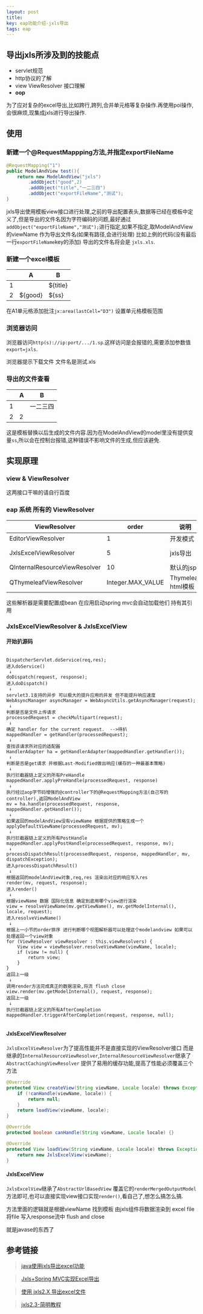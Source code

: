 ```yaml
---
layout: post
title: 
key: eap功能介绍-jxls导出
tags: eap
---
```


## 导出jxls所涉及到的技能点

* servlet规范
* http协议的了解
* view ViewResolver 接口理解
* **oop**

为了应对复杂的excel导出,比如跨行,跨列,合并单元格等复杂操作.再使用poi操作,会很麻烦,现集成jxls进行导出操作.

## 使用

### 新建一个@RequestMappping方法,并指定exportFileName

```java
@RequestMapping("1")
public ModelAndView test(){
    return new ModelAndView("jxls")
        .addObject("good",2)
        .addObject("title","一二三四")
        .addObject("exportFileName","测试");
}
```

jxls导出使用模板view接口进行处理,之前的导出配置表头,数据等已经在模板中定义了,但是导出的文件名因为字符编码的问题,最好通过`addObject("exportFileName","测试");`进行指定,如果不指定,取ModelAndView 的viewName 作为导出文件名(如果有路径,会进行处理) 比如上例的代码(没有最后一行`exportFileName`key的添加) 导出的文件名将会是 `jxls.xls`.

### 新建一个excel模板

||A|B|
|--|--|--|
|1||${title}|
|2|${good}|${ss}|

在A1单元格添加批注`jx:area(lastCell="D3")` 设置单元格模板范围

### 浏览器访问

浏览器访问`http(s)://ip:port/.../1.sp`.这样访问是会报错的,需要添加参数值`export=jxls`.

浏览器提示下载文件 文件名是测试.xls

### 导出的文件查看

||A|B|
|--|--|--|
|1||一二三四|
|2|2||

这是模板替换以后生成的文件内容.因为在ModelAndView的model里没有提供变量`ss`,所以会在控制台报错,这种错误不影响文件的生成,但应该避免.

## 实现原理

### view &  ViewResolver 

这两接口干嘛的请自行百度

### eap 系统 所有的 ViewResolver

|ViewResolver|order|说明|SUFFIX|**!**|
|--|--|--|--|--|
|EditorViewResolver|1|开发模式|.jsp.view|?dev|
|JxlsExcelViewResolver|5|jxls导出|.xls|?export=jxls|
|QInternalResourceViewResolver|10|默认的jsp|.jsp||
|QThymeleafViewResolver|Integer.MAX_VALUE|Thymeleaf html模板|.html||

这些解析器是需要配置成bean 在应用启动spring mvc会自动加载他们 持有其引用

### JxlsExcelViewResolver & JxlsExcelView

#### 开始扒源码
```text

DispatcherServlet.doService(req,res);
进入doService()
 ↓
doDispatch(request, response);
进入doDispatch()
 ↓
servlet3.1支持的异步 可以极大的提升应用的并发 但不能提升响应速度
WebAsyncManager asyncManager = WebAsyncUtils.getAsyncManager(request);
 ↓
判断是否是文件上传请求
processedRequest = checkMultipart(request);
 ↓
确定 handler for the current request.  -->待扒
mappedHandler = getHandler(processedRequest);
 ↓
查找该请求所对应的适配器
HandlerAdapter ha = getHandlerAdapter(mappedHandler.getHandler());
 ↓
判断是否是get请求 并根据Last-Modified做出响应(缓存的一种最基本策略)
 ↓
执行拦截器链上定义的所有PreHandle
mappedHandler.applyPreHandle(processedRequest, response)
 ↓
执行经过aop字节码增强的@controller下的@RequestMapping方法(自己写的controller),返回ModelAndView
mv = ha.handle(processedRequest, response, mappedHandler.getHandler());
 ↓
如果返回的modelAndView没有viewName 根据提供的策略生成一个
applyDefaultViewName(processedRequest, mv);
 ↓
执行拦截器链上定义的所有PostHandle
mappedHandler.applyPostHandle(processedRequest, response, mv);
 ↓
processDispatchResult(processedRequest, response, mappedHandler, mv, dispatchException);
进入processDispatchResult()
 ↓
根据返回的modelAndView对象,req,res 渲染出对应的响应写入res 
render(mv, request, response);
进入render()
 ↓
根据viewName 数据 国际化信息 确定到底用哪个view进行渲染
view = resolveViewName(mv.getViewName(), mv.getModelInternal(), locale, request);
进入resolveViewName()
 ↓
根据上一小节的order排序 进行判断哪个视图解析器可以处理这个modelandview 如果可以处理返回一个view对象
for (ViewResolver viewResolver : this.viewResolvers) {
    View view = viewResolver.resolveViewName(viewName, locale);
    if (view != null) {
        return view;
    }
}
返回上一级
 ↓
调用render方法完成真正的数据渲染,将流 flush close
view.render(mv.getModelInternal(), request, response);
返回上一级
 ↓
执行拦截器链上定义的所有AfterCompletion
mappedHandler.triggerAfterCompletion(request, response, null);


```

#### JxlsExcelViewResolver
`JxlsExcelViewResolver`为了提高性能并不是直接实现的ViewResolver接口
而是继承的`InternalResourceViewResolver`,`InternalResourceViewResolver`继承了`AbstractCachingViewResolver`
提供了易用的缓存功能,提高了性能必须覆盖三个方法

```java
@Override
protected View createView(String viewName, Locale locale) throws Exception {
    if (!canHandle(viewName, locale)) {
        return null;
    }
    return loadView(viewName, locale);
}

@Override
protected boolean canHandle(String viewName, Locale locale) {}

@Override
protected View loadView(String viewName, Locale locale) throws Exception {
    return new JxlsExcelView(viewName);
}
```
#### JxlsExcelView

`JxlsExcelView`继承了`AbstractUrlBasedView` 覆盖它的`renderMergedOutputModel`方法即可,也可以直接实现view接口实现`render()`,看自己了,想怎么搞怎么搞.

方法里面的逻辑就是根据viewName 找到模板 由jxls组件将数据渲染到 excel file 将file 写入response流中 flush and close

就是javase的东西了


## 参考链接

>[java使用jxls导出excel功能](http://blog.csdn.net/xiejx618/article/details/38906683)

>[Jxls+Spring MVC实现Excel导出](http://blog.csdn.net/zjl103/article/details/49666101)

>[使用 jxls2.X 导出excel文件](http://blog.csdn.net/lnktoking/article/details/52932679)

>[jxls2.3-简明教程](https://www.cnblogs.com/klguang/p/6425422.html)